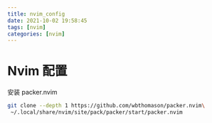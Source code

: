```yaml
---
title: nvim_config
date: 2021-10-02 19:58:45
tags: [nvim]
categories: [nvim]
---
```


# Nvim 配置 

安装 packer.nvim

```bash
git clone --depth 1 https://github.com/wbthomason/packer.nvim\
 ~/.local/share/nvim/site/pack/packer/start/packer.nvim
```





